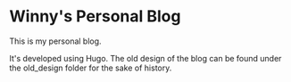 # Winny's Personal Blog
This is my personal blog.

It's developed using Hugo. The old design of the blog can be found under the old_design folder for the sake of history.
